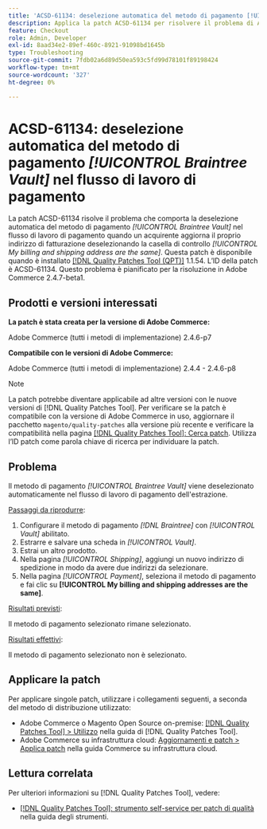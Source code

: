 ```yaml
---
title: 'ACSD-61134: deselezione automatica del metodo di pagamento [!UICONTROL Braintree Vault] nel flusso di lavoro di pagamento'
description: Applica la patch ACSD-61134 per risolvere il problema di Adobe Commerce in cui il metodo di pagamento *[!UICONTROL Braintree Vault]* viene deselezionato automaticamente nel flusso di lavoro di pagamento quando un acquirente aggiorna il proprio indirizzo di fatturazione deselezionando la casella di controllo *[!UICONTROL My billing and shipping address are the same]*.
feature: Checkout
role: Admin, Developer
exl-id: 8aad34e2-89ef-460c-8921-91098bd1645b
type: Troubleshooting
source-git-commit: 7fdb02a6d89d50ea593c5fd99d78101f89198424
workflow-type: tm+mt
source-wordcount: '327'
ht-degree: 0%

---
```


# ACSD-61134: deselezione automatica del metodo di pagamento *[!UICONTROL Braintree Vault]* nel flusso di lavoro di pagamento

La patch ACSD-61134 risolve il problema che comporta la deselezione automatica del metodo di pagamento *[!UICONTROL Braintree Vault]* nel flusso di lavoro di pagamento quando un acquirente aggiorna il proprio indirizzo di fatturazione deselezionando la casella di controllo *[!UICONTROL My billing and shipping address are the same]*. Questa patch è disponibile quando è installato [[!DNL Quality Patches Tool (QPT)]](https://experienceleague.adobe.com/en/docs/commerce-operations/tools/quality-patches-tool/quality-patches-tool-to-self-serve-quality-patches) 1.1.54. L’ID della patch è ACSD-61134. Questo problema è pianificato per la risoluzione in Adobe Commerce 2.4.7-beta1.

## Prodotti e versioni interessati

**La patch è stata creata per la versione di Adobe Commerce:**

Adobe Commerce (tutti i metodi di implementazione) 2.4.6-p7

**Compatibile con le versioni di Adobe Commerce:**

Adobe Commerce (tutti i metodi di implementazione) 2.4.4 - 2.4.6-p8

>[!NOTE]
>
>La patch potrebbe diventare applicabile ad altre versioni con le nuove versioni di [!DNL Quality Patches Tool]. Per verificare se la patch è compatibile con la versione di Adobe Commerce in uso, aggiornare il pacchetto `magento/quality-patches` alla versione più recente e verificare la compatibilità nella pagina [[!DNL Quality Patches Tool]: Cerca patch](https://experienceleague.adobe.com/tools/commerce-quality-patches/index.html). Utilizza l’ID patch come parola chiave di ricerca per individuare la patch.

## Problema

Il metodo di pagamento *[!UICONTROL Braintree Vault]* viene deselezionato automaticamente nel flusso di lavoro di pagamento dell&#39;estrazione.

<u>Passaggi da riprodurre</u>:

1. Configurare il metodo di pagamento *[!DNL Braintree]* con *[!UICONTROL Vault]* abilitato.
1. Estrarre e salvare una scheda in *[!UICONTROL Vault]*.
1. Estrai un altro prodotto.
1. Nella pagina *[!UICONTROL Shipping]*, aggiungi un nuovo indirizzo di spedizione in modo da avere due indirizzi da selezionare.
1. Nella pagina *[!UICONTROL Payment]*, seleziona il metodo di pagamento e fai clic su **[!UICONTROL My billing and shipping addresses are the same]**.

<u>Risultati previsti</u>:

Il metodo di pagamento selezionato rimane selezionato.

<u>Risultati effettivi</u>:

Il metodo di pagamento selezionato non è selezionato.

## Applicare la patch

Per applicare singole patch, utilizzare i collegamenti seguenti, a seconda del metodo di distribuzione utilizzato:

* Adobe Commerce o Magento Open Source on-premise: [[!DNL Quality Patches Tool] > Utilizzo](/help/tools/quality-patches-tool/usage.md) nella guida di [!DNL Quality Patches Tool].
* Adobe Commerce su infrastruttura cloud: [Aggiornamenti e patch > Applica patch](https://experienceleague.adobe.com/docs/commerce-cloud-service/user-guide/develop/upgrade/apply-patches.html) nella guida Commerce su infrastruttura cloud.

## Lettura correlata

Per ulteriori informazioni su [!DNL Quality Patches Tool], vedere:

* [[!DNL Quality Patches Tool]: strumento self-service per patch di qualità](/help/tools/quality-patches-tool/quality-patches-tool-to-self-serve-quality-patches.md) nella guida degli strumenti.
